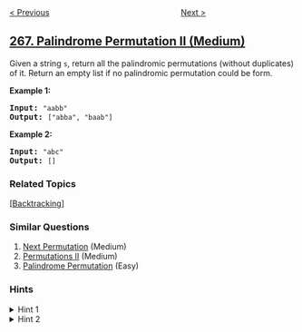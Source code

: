 <!--|This file generated by command(leetcode description); DO NOT EDIT.    |-->
<!--+----------------------------------------------------------------------+-->
<!--|@author    openset <openset.wang@gmail.com>                           |-->
<!--|@link      https://github.com/openset                                 |-->
<!--|@home      https://github.com/openset/leetcode                        |-->
<!--+----------------------------------------------------------------------+-->

[< Previous](https://github.com/openset/leetcode/tree/master/problems/palindrome-permutation "Palindrome Permutation")
　　　　　　　　　　　　　　　　
[Next >](https://github.com/openset/leetcode/tree/master/problems/missing-number "Missing Number")

## [267. Palindrome Permutation II (Medium)](https://leetcode.com/problems/palindrome-permutation-ii "回文排列 II")

<p>Given a string <code>s</code>, return all the palindromic permutations (without duplicates) of it. Return an empty list if no palindromic permutation could be form.</p>

<p><strong>Example 1:</strong></p>

<pre><strong>Input:</strong> <code>&quot;aabb&quot;</code>
<strong>Output:</strong> <code>[&quot;abba&quot;, &quot;baab&quot;]</code></pre>

<p><strong>Example 2:</strong></p>

<pre><strong>Input:</strong> <code>&quot;abc&quot;</code>
<strong>Output:</strong> <code>[]</code></pre>

### Related Topics
  [[Backtracking](https://github.com/openset/leetcode/tree/master/tag/backtracking/README.md)]

### Similar Questions
  1. [Next Permutation](https://github.com/openset/leetcode/tree/master/problems/next-permutation) (Medium)
  1. [Permutations II](https://github.com/openset/leetcode/tree/master/problems/permutations-ii) (Medium)
  1. [Palindrome Permutation](https://github.com/openset/leetcode/tree/master/problems/palindrome-permutation) (Easy)

### Hints
<details>
<summary>Hint 1</summary>
If a palindromic permutation exists, we just need to generate the first half of the string.
</details>

<details>
<summary>Hint 2</summary>
To generate all distinct permutations of a (half of) string, use a similar approach from: <a href="/problems/permutations-ii">Permutations II</a> or <a href="/problems/next-permutation">Next Permutation</a>.
</details>
